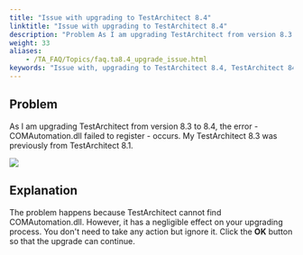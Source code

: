 ```yaml
--- 
title: "Issue with upgrading to TestArchitect 8.4"
linktitle: "Issue with upgrading to TestArchitect 8.4"
description: "Problem As I am upgrading TestArchitect from version 8.3 to 8.4, the error - COMAutomation.dll failed to register - occurs. My TestArchitect 8.3 was previously from TestArchitect 8.1. Explanation The ..."
weight: 33
aliases: 
    - /TA_FAQ/Topics/faq.ta8.4_upgrade_issue.html
keywords: "Issue with, upgrading to TestArchitect 8.4, TestArchitect 84. upgrade, issue"
---
```


## Problem

As I am upgrading TestArchitect from version 8.3 to 8.4, the error - COMAutomation.dll failed to register - occurs. My TestArchitect 8.3 was previously from TestArchitect 8.1.

![](/images/TA_FAQ/Images/error1905.png)

## Explanation

The problem happens because TestArchitect cannot find COMAutomation.dll. However, it has a negligible effect on your upgrading process. You don't need to take any action but ignore it. Click the **OK** button so that the upgrade can continue.





